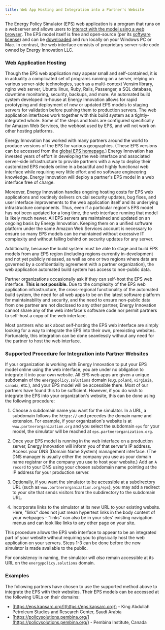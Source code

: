 ```yaml
---
title: Web App Hosting and Integration into a Partner's Website
---
```


The Energy Policy Simulator (EPS) web application is a program that runs on a webserver and allows users to [interact with the model using a web browser](/online-model-tutorial).  The EPS model itself is free and open-source (per its [software license](/software-license)) and can be [downloaded](/download) and run locally on your Windows PC or Mac.  In contrast, the web interface consists of proprietary server-side code owned by Energy Innovation LLC.

### Web Application Hosting

Though the EPS web application may appear small and self-contained, it is in actuality a complicated set of programs running on a server, relying on various server-side technologies, such as a multi-context Vensim library, nginx web server, Ubuntu linux, Ruby, Rails, Passenger, a SQL database, downtime monitoring, security, backups, and more.  An automated build system developed in-house at Energy Innovation allows for rapid prototyping and deployment of new or updated EPS models to staging servers for validation before pushing them to production servers.  The web application interfaces work together with this build system as a tightly-integrated whole.  Some of the steps and tools are configured specifically for Amazon Web Services, the webhost used by EPS, and will not work on other hosting platforms.

Energy Innovation has worked with many partners around the world to produce versions of the EPS for various geographies.  (These EPS versions can be accessed from the [global EPS homepage](https://www.energypolicy.solutions).)  Energy Innovation has invested years of effort in developing the web interface and associated server-side infrastructure to provide partners with a way to deploy their customized EPS models online in a beautiful and highly functional web interface while requiring very little effort and no software engineering knowledge.  Energy Innovation will deploy a partner's EPS model in a web interface free of charge.

Moreover, Energy Innovation handles ongoing hosting costs for EPS web applications and routinely delivers crucial security updates, bug fixes, and user interface improvements to the web application itself and its underlying infrastructure components.  Thus, even if a particular region's EPS model has not been updated for a long time, the web interface running that model is likely much newer.  All EPS servers are maintained and updated on an ongoing basis by Energy Innovation.  Keeping them on a unified software platform under the same Amazon Web Services account is necessary to ensure so many EPS models can be maintained without excessive IT complexity and without falling behind on security updates for any server.

Additionally, because the build system must be able to stage and build EPS models from any EPS region (including regions currently in-development and not yet publicly released, as well as one or two regions where data are governed by a confidentiality agreement with a partner organization), the web application automated build system has access to non-public data.

Partner organizations occasionally ask if they can self-host the EPS web interface.  **This is not possible.**  Due to the complexity of the EPS web application infrastructure, the cross-regional functionality of the automated build system, the need for all web apps to be on the latest software platform for maintainability and security, and the need to ensure non-public data from one partner are not disclosed to any other partner, Energy Innovation cannot share any of the web interface's software code nor permit partners to self-host a copy of the web interface.

Most partners who ask about self-hosting the EPS web interface are simply looking for a way to integrate the EPS into their own, preexisting websites.  Fortunately, this integration can be done seamlessly without any need for the partner to host the web interface.

### Supported Procedure for Integration into Partner Websites

If your organization is working with Energy Innovation to put your EPS model online using the web interface, you are under no obligation to integrate it into your own website.  All EPS web apps are given a unique subdomain of the `energypolicy.solutions` domain (e.g. `poland`, `virginia`, `canada`, etc.), and your EPS model will be accessible there.  Most of our partners have found this to be sufficient.  However, if you do wish to integrate the EPS into your organization's website, this can be done using the following procedure:

1. Choose a subdomain name you want for the simulator.  In a URL, a subdomain follows the `https://` and precedes the domain name and extension.  For example, if your organization's website is at `www.partnerorganization.org` and you select the subdomain `eps` for your model, the simulator will be reached at `eps.partnerorganization.org`.

2. Once your EPS model is running in the web interface on a production server, Energy Innovation will inform you of that server's IP address.  Access your DNS (Domain Name System) management interface.  (The DNS manager is usually either the company you use as your domain name registrar or the company you use to host your website.)  Add an `A record` to your DNS using your chosen subdomain name pointing at the IP address for your production server.

3. Optionally, if you want the simulator to be accessible at a subdirectory URL (such as `www.partnerorganization.org/eps`), you may add a redirect to your site that sends visitors from the subdirectory to the subdomain URL.

4. Incorporate links to the simulator at its new URL to your existing website.  Here, "links" does not just mean hypertext links in the body content of your webpages - "links" can also be in your sites' existing navigation menus and can look like links to any other page on your site.

This procedure allows the EPS web interface to appear to be an integrated part of your website without requiring you to physically host the web application on your servers.  Steps 1-3 can be done before the new simulator is made available to the public.

For consistency in naming, the simulator will *also* remain accessible at its URL on the `energypolicy.solutions` domain.

### Examples

The following partners have chosen to use the supported method above to integrate the EPS with their websites.  Their EPS models can be accessed at the following URLs on their domains:

* [https://eps.kapsarc.org/](https://eps.kapsarc.org/) - King Abdullah Petroleum Studies and Research Center, Saudi Arabia
* [https://policysolutions.pembina.org/](https://policysolutions.pembina.org/) - Pembina Institute, Canada
